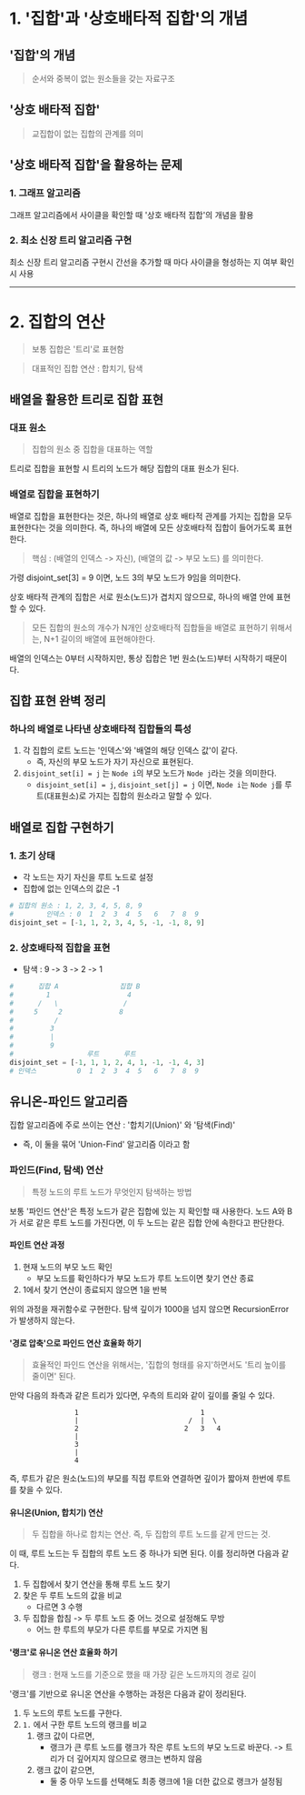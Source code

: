 # 1. '집합'과 '상호배타적 집합'의 개념

## '집합'의 개념

> 순서와 중복이 없는 원소들을 갖는 자료구조

## '상호 배타적 집합'

> 교집합이 없는 집합의 관계를 의미

## '상호 배타적 집합'을 활용하는 문제

### 1. 그래프 알고리즘

그래프 알고리즘에서 사이클을 확인할 때 '상호 배타적 집합'의 개념을 활용

### 2. 최소 신장 트리 알고리즘 구현

최소 신장 트리 알고리즘 구현시 간선을 추가할 때 마다 사이클을 형성하는 지 여부 확인 시 사용

---

# 2. 집합의 연산

> 보통 집합은 '트리'로 표현함

> 대표적인 집합 연산 : 합치기, 탐색

## 배열을 활용한 트리로 집합 표현

### 대표 원소

> 집합의 원소 중 집합을 대표하는 역할

트리로 집합을 표현할 시 트리의 노드가 해당 집합의 대표 원소가 된다.

### 배열로 집합을 표현하기

배열로 집합을 표현한다는 것은, 하나의 배열로 상호 배타적 관계를 가지는 집합을 모두 표현한다는 것을 의미한다. 즉, 하나의 배열에 모든 상호배타적 집합이 들어가도록 표현한다.

> 핵심 : (배열의 인덱스 -> 자신), (배열의 값 -> 부모 노드) 를 의미한다.

가령 disjoint_set[3] = 9 이면, 노드 3의 부모 노드가 9임을 의미한다.

상호 배타적 관계의 집합은 서로 원소(노드)가 겹치지 않으므로, 하나의 배열 안에 표현할 수 있다.

> 모든 집합의 원소의 개수가 N개인 상호배타적 집합들을 배열로 표현하기 위해서는, N+1 길이의 배열에 표현해야한다.

배열의 인덱스는 0부터 시작하지만, 통상 집합은 1번 원소(노드)부터 시작하기 때문이다.

## 집합 표현 완벽 정리

### 하나의 배열로 나타낸 상호배타적 집합들의 특성

1. 각 집합의 로트 노드는 '인덱스'와 '배열의 해당 인덱스 값'이 같다.
    - 즉, 자신의 부모 노드가 자기 자신으로 표현된다.
2. `disjoint_set[i] = j` 는 `Node i`의 부모 노드가 `Node j`라는 것을 의미한다.
    - `disjoint_set[i] = j`, `disjoint_set[j] = j` 이면, `Node i`는 `Node j`를 루트(대표원소)로 가지는 집합의 원소라고 말할 수 있다.

## 배열로 집합 구현하기

### 1. 초기 상태

- 각 노드는 자기 자신을 루트 노드로 설정
- 집합에 없는 인덱스의 값은 -1

```python
# 집합의 원소 : 1, 2, 3, 4, 5, 8, 9
#        인덱스 : 0  1  2  3  4  5   6   7  8  9
disjoint_set = [-1, 1, 2, 3, 4, 5, -1, -1, 8, 9]
```

### 2. 상호배타적 집합을 표현

- 탐색 : 9 -> 3 -> 2 -> 1

```python
#      집합 A               집합 B             
#        1                   4
#      /   \                /
#     5     2              8
#          /
#         3
#         |
#         9
#                  루트      루트
disjoint_set = [-1, 1, 1, 2, 4, 1, -1, -1, 4, 3]
# 인덱스          0  1  2  3  4  5   6   7  8  9
```

## 유니온-파인드 알고리즘

집합 알고리즘에 주로 쓰이는 연산 : '합치기(Union)' 와 '탐색(Find)'
- 즉, 이 둘을 묶어 'Union-Find' 알고리즘 이라고 함

### 파인드(Find, 탐색) 연산

> 특정 노드의 루트 노드가 무엇인지 탐색하는 방법

보통 '파인드 연산'은 특정 노드가 같은 집합에 있는 지 확인할 때 사용한다. 노드 A와 B가 서로 같은 루트 노드를 가진다면, 이 두 노드는 같은 집합 안에 속한다고 판단한다.

#### 파인트 연산 과정

1. 현재 노드의 부모 노드 확인
    - 부모 노드를 확인하다가 부모 노드가 루트 노드이면 찾기 연산 종료
2. 1에서 찾기 연산이 종료되지 않으면 1을 반복

위의 과정을 재귀함수로 구현한다. 탐색 깊이가 1000을 넘지 않으면 RecursionError가 발생하지 않는다.

#### '경로 압축'으로 파인드 연산 효율화 하기

> 효율적인 파인드 연산을 위해서는, '집합의 형태를 유지'하면서도 '트리 높이를 줄이면' 된다.

만약 다음의 좌측과 같은 트리가 있다면, 우측의 트리와 같이 깊이를 줄일 수 있다.

```
                1                              1
                |                           /  |  \
                2                          2   3   4
                |
                3
                |
                4
```

즉, 루트가 같은 원소(노드)의 부모를 직접 루트와 연결하면 깊이가 짧아져 한번에 루트를 찾을 수 있다.

#### 유니온(Union, 합치기) 연산

> 두 집합을 하나로 합치는 연산. 즉, 두 집합의 루트 노드를 같게 만드는 것.

이 때, 루트 노드는 두 집합의 루트 노드 중 하나가 되면 된다. 이를 정리하면 다음과 같다.

1. 두 집합에서 찾기 연산을 통해 루트 노드 찾기
2. 찾은 두 루트 노드의 값을 비교
    - 다르면 3 수행
3. 두 집합을 합침 -> 두 루트 노드 중 어느 것으로 설정해도 무방
    - 어느 한 루트의 부모가 다른 루트를 부모로 가지면 됨

#### '랭크'로 유니온 연산 효율화 하기

> 랭크 : 현재 노드를 기준으로 했을 때 가장 깉은 노드까지의 경로 길이

'랭크'를 기반으로 유니온 연산을 수행하는 과정은 다음과 같이 정리된다.

1. 두 노드의 루트 노드를 구한다.
2. `1.` 에서 구한 루트 노드의 랭크를 비교
    1. 랭크 값이 다르면,
        - 랭크가 큰 루트 노드를 랭크가 작은 루트 노드의 부모 노드로 바꾼다. -> 트리가 더 깊어지지 않으므로 랭크는 변하지 않음
    2. 랭크 값이 같으면,
        - 둘 중 아무 노드를 선택해도 최종 랭크에 1을 더한 값으로 랭크가 설정됨

